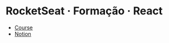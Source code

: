 # RocketSeat · Formação · React

- [Course](https://app.rocketseat.com.br/journey/react-2025/contents)
- [Notion](https://www.notion.so/RocketSeat-Forma-o-React-28d37ed69480805da12efa5fda4fe09a?source=copy_link)
